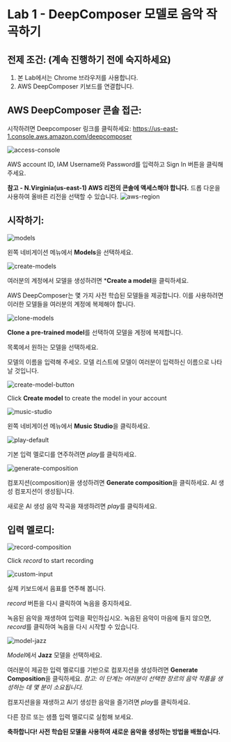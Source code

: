 # Lab 1 - DeepComposer 모델로 음악 작곡하기

## 전제 조건: (계속 진행하기 전에 숙지하세요)
1. 본 Lab에서는 Chrome 브라우저를 사용합니다.
2. AWS DeepComposer 키보드를 연결합니다.

## AWS DeepComposer 콘솔 접근:

시작하려면 Deepcomposer 링크를 클릭하세요: https://us-east-1.console.aws.amazon.com/deepcomposer

![access-console](images/lab1-access-console.png)

AWS account ID, IAM Username와 Password를 입력하고 Sign In 버튼을 클릭해 주세요. 

**참고 - N.Virginia(us-east-1) AWS 리전의 콘솔에 액세스해야 합니다.** 드롭 다운을 사용하여 올바른 리전을 선택할 수 있습니다.
![aws-region](images/aws-region.jpg)

## 시작하기:
![models](images/models.jpg)

왼쪽 네비게이션 메뉴에서 **Models**을 선택하세요.

![create-models](images/create-models.jpg)

여러분의 계정에서 모델을 생성하려면 ***Create a model**을 클릭하세요.

AWS DeepComposer는 몇 가지 사전 학습된 모델들을 제공합니다. 이를 사용하려면 이러한 모델들을 여러분의 계정에 복제해야 합니다.

![clone-models](images/clone-models.jpg)

**Clone a pre-trained model**를 선택하여 모델을 계정에 복제합니다.

목록에서 원하는 모델을 선택하세요.

모델의 이름을 입력해 주세오. 모델 리스트에 모델이 여러분이 입력하신 이름으로 나타날 것입니다.

![create-model-button](images/create-model-button.jpg)

Click **Create model** to create the model in your account

![music-studio](images/music-studio.jpg)

왼쪽 네비게이션 메뉴에서 **Music Studio**을 클릭하세요.

![play-default](images/lab1-play-default.PNG)

기본 입력 멜로디를 연주하려면 *play*를 클릭하세요.

![generate-composition](images/lab1-generate-composition.PNG)

컴포지션(composition)을 생성하려면 **Generate composition**을 클릭하세요. AI 생성 컴포지션이 생성됩니다.

새로운 AI 생성 음악 작곡을 재생하려면 *play*를 클릭하세요.

## 입력 멜로디:

![record-composition](images/lab1-record.PNG)

Click *record* to start recording

![custom-input](images/lab1-custom-music.png)

실제 키보드에서 음표를 연주해 봅니다.

*record* 버튼을 다시 클릭하여 녹음을 중지하세요.

녹음된 음악을 재생하여 입력을 확인하십시오. 녹음된 음악이 마음에 들지 않으면, *record*를 클릭하여 녹음을 다시 시작할 수 있습니다.

![model-jazz](images/lab1-model-default.PNG)

 *Model*에서 **Jazz** 모델을 선택하세요.

여러분이 제공한 입력 멜로디를 기반으로 컴포지션을 생성하려면 **Generate Composition**을 클릭하세요. *참고: 이 단계는 여러분이 선택한 장르의 음악 작품을 생성하는 데 몇 분이 소요됩니다.*

컴포지션을을 재생하고 AI기 생성한 음악을 즐기려면 *play*를 클릭하세요.

다른 장르 또는 샘플 입력 멜로디로 실험해 보세요.

**축하합니다! 사전 학습된 모델을 사용하여 새로운 음악을 생성하는 방법을 배웠습니다.**

